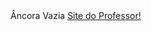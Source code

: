 <!DOCTYPE html>
<html lang="pt-br">
    <head>
    </head>
    <body>
        <a>Âncora Vazia</a> <!--Não tem nenhum link-->
        <a href = "https://www.youtube.com/@cfbcursos"> Site do Professor! </a>
    </body>
</html>
